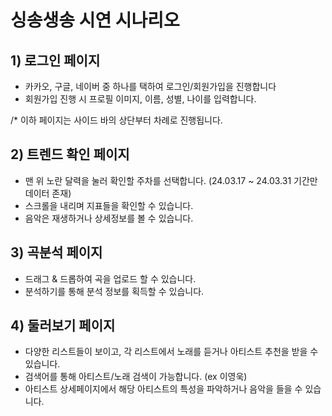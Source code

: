 # 싱송생송 시연 시나리오

## 1) 로그인 페이지
 - 카카오, 구글, 네이버 중 하나를 택하여 로그인/회원가입을 진행합니다
 - 회원가입 진행 시 프로필 이미지, 이름, 성별, 나이를 입력합니다.

 /* 이하 페이지는 사이드 바의 상단부터 차례로 진행됩니다.

 ## 2) 트렌드 확인 페이지
  - 맨 위 노란 달력을 눌러 확인할 주차를 선택합니다. (24.03.17 ~ 24.03.31 기간만 데이터 존재)
 - 스크롤을 내리며 지표들을 확인할 수 있습니다.
 - 음악은 재생하거나 상세정보를 볼 수 있습니다.

## 3) 곡분석 페이지
 - 드래그 & 드롭하여 곡을 업로드 할 수 있습니다.
  - 분석하기를 통해 분석 정보를 획득할 수 있습니다.

## 4) 둘러보기 페이지
 - 다양한 리스트들이 보이고, 각 리스트에서 노래를 듣거나 아티스트 추천을 받을 수 있습니다.
 - 검색어를 통해 아티스트/노래 검색이 가능합니다. (ex 이영욱)
 - 아티스트 상세페이지에서 해당 아티스트의 특성을 파악하거나 음악을 들을 수 있습니다.
